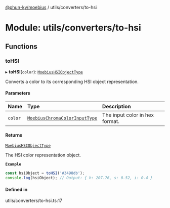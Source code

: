 [@phun-ky/moebius](../README.md) / utils/converters/to-hsi

# Module: utils/converters/to-hsi

## Functions

### toHSI

▸ **toHSI**(`color`): [`MoebiusHSIObjectType`](types.md#moebiushsiobjecttype)

Converts a color to its corresponding HSI object representation.

#### Parameters

| Name | Type | Description |
| :------ | :------ | :------ |
| `color` | [`MoebiusChromaColorInputType`](types.md#moebiuschromacolorinputtype) | The input color in hex format. |

#### Returns

[`MoebiusHSIObjectType`](types.md#moebiushsiobjecttype)

The HSI color representation object.

**`Example`**

```ts
const hsiObject = toHSI('#3498db');
console.log(hsiObject); // Output: { h: 207.76, s: 0.52, i: 0.4 }
```

#### Defined in

utils/converters/to-hsi.ts:17
